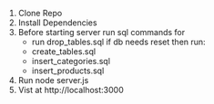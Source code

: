 1. Clone Repo
2. Install Dependencies
3. Before starting server run sql commands for
   - run drop_tables.sql if db needs reset
     then run:
   - create_tables.sql
   - insert_categories.sql
   - insert_products.sql
5. Run node server.js
6. Vist at http://localhost:3000


